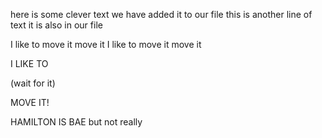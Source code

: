  here is some clever text
 we have added it to our file
 this is another line of text
 it is also in our file

 I like to move it
 move it
 I like to move it
 move it

 I LIKE TO


(wait for it)


 MOVE IT!


HAMILTON IS BAE
but not really
